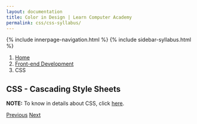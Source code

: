 ```yaml
---
layout: documentation
title: Color in Design | Learn Computer Academy
permalink: css/css-syllabus/
---
```

<div class="loader">
{% include innerpage-navigation.html %}
  {% include sidebar-syllabus.html %}
            <div class="page-content">
                <div class="content-wrapper">
                    <div class="row">
                        <div class="col-md-9 content">
                            <nav aria-label="breadcrumb">
                                <ol class="breadcrumb">
                                    <li class="breadcrumb-item"><a href="#">Home</a></li>
                                    <li class="breadcrumb-item"><a href="#">Front-end Development</a></li>
                                    <li class="breadcrumb-item active">CSS</li>
                                </ol>
                            </nav>
                            <!-- Your content goes started here -->
                            <div class="doc-content">
                                <h2>CSS - Cascading Style Sheets</h2>
                                <p class="note"><b>NOTE:</b> To know in details about CSS, click <a href="css-intro">here</a>.</p>
                            </div>
                            <!-- /.Your content goes ends here -->
                            <div class="footer-btn d-flex justify-content-between">
                                <a href="../html/html-syllabus" class="btn"><i class="fas fa-arrow-circle-left"></i>Previous</a>
                                <a href="../javascript/js-syllabus" class="btn">Next<i class="fas fa-arrow-circle-right"></i></a> 
                            </div>
                            <!-- /.End of footer button -->
                        </div>
                        <!-- Right Sidebar Start-->
                        <?php include '../includes/right-sidebar-innerpage.php'; ?>
                        <!-- Right-Sidebar End -->
                    </div>
                </div>
